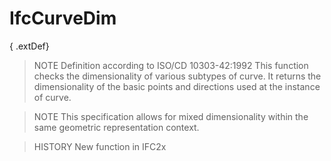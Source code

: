 # IfcCurveDim

{ .extDef}
<!-- end of short definition -->

> NOTE Definition according to ISO/CD 10303-42:1992
> This function checks the dimensionality of various subtypes of curve. It returns the dimensionality of the basic points and directions used at the instance of curve.

> NOTE This specification allows for mixed dimensionality within the same geometric representation context.

> HISTORY New function in IFC2x
